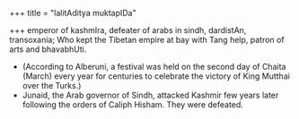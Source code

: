 +++
title = "lalitAditya muktapIDa"

+++
emperor of kashmIra, defeater of arabs in sindh, dardistAn, transoxania; Who kept the Tibetan empire at bay with Tang help, patron of arts and bhavabhUti.

- (According to Alberuni, a festival was held on the second day of Chaita (March) every year for centuries to celebrate the victory of King Mutthai over the Turks.) 
- Junaid, the Arab governor of Sindh, attacked Kashmir few years later following the orders of Caliph Hisham. They were defeated.